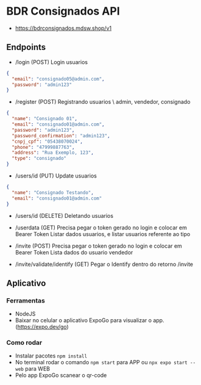 # BDR Consignados API

- https://bdrconsignados.mdsw.shop/v1

## Endpoints

- /login (POST)
  Login usuarios

```JSON
{
  "email": "consignado05@admin.com",
  "password": "admin123"
}

```

- /register (POST)
  Registrando usuarios \ admin, vendedor, consignado

```JSON
{
  "name": "Consignado 01",
  "email": "consignado01@admin.com",
  "password": "admin123",
  "password_confirmation": "admin123",
  "cnpj_cpf": "05438070024",
  "phone": "47999887763",
  "address": "Rua Exemplo, 123",
  "type": "consignado"
}

```

- /users/id (PUT)
  Update usuarios

```JSON
{
  "name": "Consignado Testando",
  "email": "consignado01@admin.com"
}
```

- /users/id (DELETE)
  Deletando usuarios

- /userdata (GET) Precisa pegar o token gerado no login e colocar em Bearer Token
  Listar dados usuarios, e listar usuarios referente ao tipo

- /invite (POST) Precisa pegar o token gerado no login e colocar em Bearer Token
  Lista dados do usuario vendedor

- /invite/validate/identify (GET) Pegar o Identify dentro do retorno /invite

## Aplicativo

### Ferramentas

- NodeJS
- Baixar no celular o aplicativo ExpoGo para visualizar o app. (https://expo.dev/go)

### Como rodar

- Instalar pacotes `npm install`
- No terminal rodar o comando `npm start` para APP ou `npx expo start --web` para WEB
- Pelo app ExpoGo scanear o qr-code
